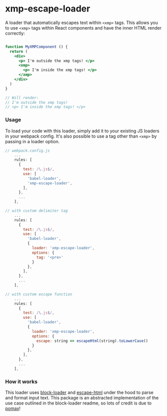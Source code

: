 # xmp-escape-loader

A loader that automatically escapes text within `<xmp>` tags. This allows you to use `<xmp>` tags within React components and have the inner HTML render correctly:

```jsx

function MyXMPComponent () {
  return (
    <div>
      <p> I'm outside the xmp tags! </p>
      <xmp>
        <p> I'm inside the xmp tags! </p>
      </xmp>
    </div>
  )
}

// Will render:
// I'm outside the xmp tags!
// <p> I'm inside the xmp tags! </p>

```

### Usage

To load your code with this loader, simply add it to your existing JS loaders in your webpack config. It's also possible to use a tag other than `<xmp>` by passing in a loader option.

```jsx
// webpack.config.js
    ...
    rules: [
      {
        test: /\.js$/,
        use: [
          'babel-loader',
          'xmp-escape-loader',
        ],
      },
      ...
    ],

// with custom delimiter tag
    ...
    rules: [
      {
        test: /\.js$/,
        use: [
          'babel-loader',
          {
            loader: 'xmp-escape-loader',
            options: {
              tag: '<pre>'
            }
          },
        ],
      },
      ...
    ],

// with custom escape function
    ...
    rules: [
      {
        test: /\.js$/,
        use: [
          'babel-loader',
          {
            loader: 'xmp-escape-loader',
            options: {
              escape: string => escapeHtml(string).toLowerCase()
            }
          },
        ],
      },
      ...
    ],
```

### How it works

This loader uses [block-loader](https://www.npmjs.com/package/block-loader) and [escape-html](https://www.npmjs.com/package/escape-html) under the hood to parse and format input text. This package is an abstracted implementation of the use case outlined in the block-loader readme, so lots of credit is due to [pomax](https://www.npmjs.com/~pomax)!



